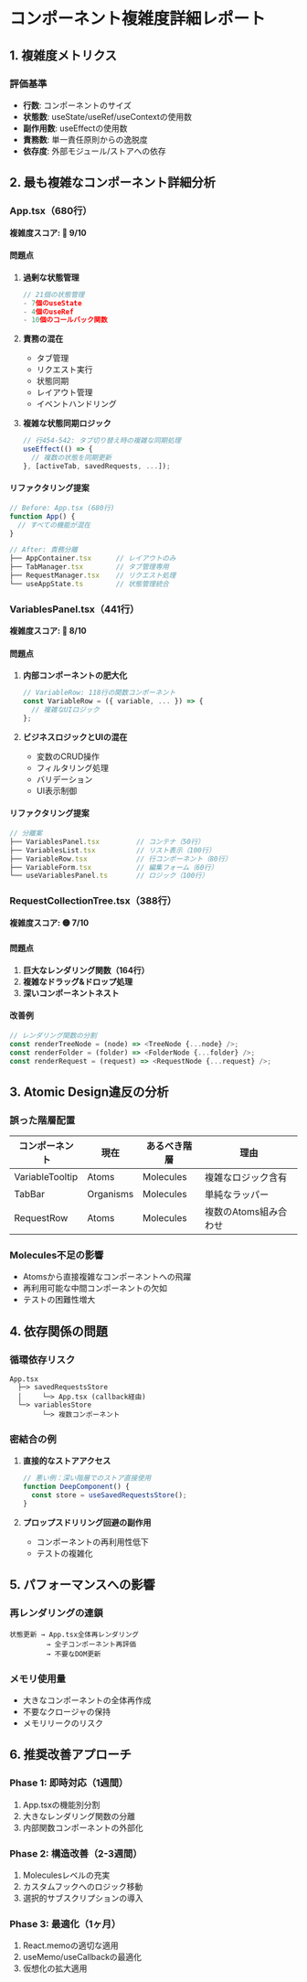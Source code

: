 # コンポーネント複雑度詳細レポート

## 1. 複雑度メトリクス

### 評価基準

- **行数**: コンポーネントのサイズ
- **状態数**: useState/useRef/useContextの使用数
- **副作用数**: useEffectの使用数
- **責務数**: 単一責任原則からの逸脱度
- **依存度**: 外部モジュール/ストアへの依存

## 2. 最も複雑なコンポーネント詳細分析

### App.tsx（680行）

**複雑度スコア: 🔴 9/10**

#### 問題点

1. **過剰な状態管理**

   ```typescript
   // 21個の状態管理
   - 7個のuseState
   - 4個のuseRef
   - 10個のコールバック関数
   ```

2. **責務の混在**

   - タブ管理
   - リクエスト実行
   - 状態同期
   - レイアウト管理
   - イベントハンドリング

3. **複雑な状態同期ロジック**
   ```typescript
   // 行454-542: タブ切り替え時の複雑な同期処理
   useEffect(() => {
     // 複数の状態を同期更新
   }, [activeTab, savedRequests, ...]);
   ```

#### リファクタリング提案

```typescript
// Before: App.tsx (680行)
function App() {
  // すべての機能が混在
}

// After: 責務分離
├── AppContainer.tsx      // レイアウトのみ
├── TabManager.tsx        // タブ管理専用
├── RequestManager.tsx    // リクエスト処理
└── useAppState.ts        // 状態管理統合
```

### VariablesPanel.tsx（441行）

**複雑度スコア: 🔴 8/10**

#### 問題点

1. **内部コンポーネントの肥大化**

   ```typescript
   // VariableRow: 118行の関数コンポーネント
   const VariableRow = ({ variable, ... }) => {
     // 複雑なUIロジック
   };
   ```

2. **ビジネスロジックとUIの混在**
   - 変数のCRUD操作
   - フィルタリング処理
   - バリデーション
   - UI表示制御

#### リファクタリング提案

```typescript
// 分離案
├── VariablesPanel.tsx         // コンテナ（50行）
├── VariablesList.tsx          // リスト表示（100行）
├── VariableRow.tsx            // 行コンポーネント（80行）
├── VariableForm.tsx           // 編集フォーム（60行）
└── useVariablesPanel.ts       // ロジック（100行）
```

### RequestCollectionTree.tsx（388行）

**複雑度スコア: 🟡 7/10**

#### 問題点

1. **巨大なレンダリング関数（164行）**
2. **複雑なドラッグ&ドロップ処理**
3. **深いコンポーネントネスト**

#### 改善例

```typescript
// レンダリング関数の分割
const renderTreeNode = (node) => <TreeNode {...node} />;
const renderFolder = (folder) => <FolderNode {...folder} />;
const renderRequest = (request) => <RequestNode {...request} />;
```

## 3. Atomic Design違反の分析

### 誤った階層配置

| コンポーネント  | 現在      | あるべき階層 | 理由                  |
| --------------- | --------- | ------------ | --------------------- |
| VariableTooltip | Atoms     | Molecules    | 複雑なロジック含有    |
| TabBar          | Organisms | Molecules    | 単純なラッパー        |
| RequestRow      | Atoms     | Molecules    | 複数のAtoms組み合わせ |

### Molecules不足の影響

- Atomsから直接複雑なコンポーネントへの飛躍
- 再利用可能な中間コンポーネントの欠如
- テストの困難性増大

## 4. 依存関係の問題

### 循環依存リスク

```
App.tsx
  ├─> savedRequestsStore
  │     └─> App.tsx (callback経由)
  └─> variablesStore
        └─> 複数コンポーネント
```

### 密結合の例

1. **直接的なストアアクセス**

   ```typescript
   // 悪い例：深い階層でのストア直接使用
   function DeepComponent() {
     const store = useSavedRequestsStore();
   }
   ```

2. **プロップスドリリング回避の副作用**
   - コンポーネントの再利用性低下
   - テストの複雑化

## 5. パフォーマンスへの影響

### 再レンダリングの連鎖

```
状態更新 → App.tsx全体再レンダリング
         → 全子コンポーネント再評価
         → 不要なDOM更新
```

### メモリ使用量

- 大きなコンポーネントの全体再作成
- 不要なクロージャの保持
- メモリリークのリスク

## 6. 推奨改善アプローチ

### Phase 1: 即時対応（1週間）

1. App.tsxの機能別分割
2. 大きなレンダリング関数の分離
3. 内部関数コンポーネントの外部化

### Phase 2: 構造改善（2-3週間）

1. Moleculesレベルの充実
2. カスタムフックへのロジック移動
3. 選択的サブスクリプションの導入

### Phase 3: 最適化（1ヶ月）

1. React.memoの適切な適用
2. useMemo/useCallbackの最適化
3. 仮想化の拡大適用
